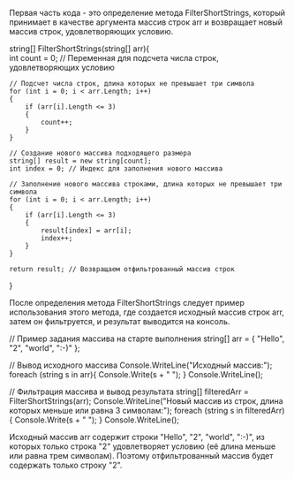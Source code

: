 Первая часть кода - это определение метода FilterShortStrings, который принимает в качестве аргумента массив строк arr и возвращает новый массив строк, удовлетворяющих условию.

string[] FilterShortStrings(string[] arr){   
    int count = 0; // Переменная для подсчета числа строк, удовлетворяющих условию
    
    // Подсчет числа строк, длина которых не превышает три символа
    for (int i = 0; i < arr.Length; i++)
    {
        if (arr[i].Length <= 3)
        {
            count++;
        }
    }
    
    // Создание нового массива подходящего размера
    string[] result = new string[count];
    int index = 0; // Индекс для заполнения нового массива
    
    // Заполнение нового массива строками, длина которых не превышает три символа
    for (int i = 0; i < arr.Length; i++)
    {
        if (arr[i].Length <= 3)
        {
            result[index] = arr[i];
            index++;
        }
    }
    
    return result; // Возвращаем отфильтрованный массив строк
}


После определения метода FilterShortStrings следует пример использования этого метода, где создается исходный массив строк arr, затем он фильтруется, и результат выводится на консоль.

// Пример задания массива на старте выполнения
string[] arr = { "Hello", "2", "world", ":-)" };

// Вывод исходного массива
Console.WriteLine("Исходный массив:");
foreach (string s in arr){
    Console.Write(s + " ");
}
Console.WriteLine();

// Фильтрация массива и вывод результата
string[] filteredArr = FilterShortStrings(arr);
Console.WriteLine("Новый массив из строк, длина которых меньше или равна 3 символам:");
foreach (string s in filteredArr){
    Console.Write(s + " ");
}
Console.WriteLine();

Исходный массив arr содержит строки "Hello", "2", "world", ":-)", из которых только строка "2" удовлетворяет условию (её длина меньше или равна трем символам). Поэтому отфильтрованный массив будет содержать только строку "2".





